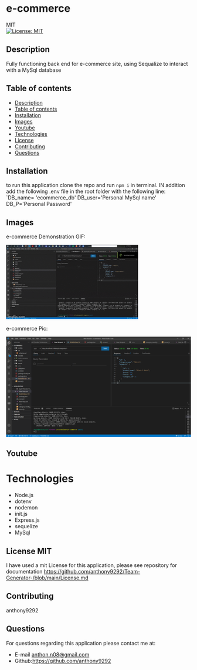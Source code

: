 # e-commerce
MIT<br>[![License: MIT](https://img.shields.io/badge/License-MIT-yellow.svg)](https://opensource.org/licenses/MIT)

## Description
 Fully functioning back end for e-commerce site, using Sequalize to interact with a MySql database 
  
  ## Table of contents
  - [Description](#description)
  - [Table of contents](#table-of-contents)
  - [Installation](#installation)
  - [Images](#image)
  - [Youtube](#youtube)
  - [Technologies](#technologies)
  - [License](#license)
  - [Contributing](#contributing)
  - [Questions](#questions)

## Installation
to run this application clone the repo and run `npm i` in terminal. IN addition add the following .env file in the root folder with the following line: 
 `DB_name= 'ecommerce_db'
  DB_user='Personal MySql name'
  DB_P='Personal Password'

## Images 
e-commerce Demonstration GIF: 

![Sample of eccommerce app running](gif.gif)

e-commerce Pic: 

![Sample of ecommerce app](getpick.PNG)

## Youtube 

# Technologies 
- Node.js
- dotenv
- nodemon
-  init.js
- Express.js
- sequelize
- MySql

## License MIT
I have used a mit License for this application, please see repository for documentation <https://github.com/anthony9292/Team-Generator-/blob/main/License.md>

## Contributing
   anthony9292

## Questions
For questions regarding this application please contact me at:
- E-mail anthon.n08@gmail.com 
- Github:<https://github.com/anthony9292>

    
